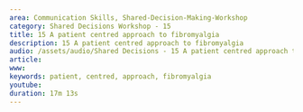 ```yaml
---
area: Communication Skills, Shared-Decision-Making-Workshop
category: Shared Decisions Workshop - 15
title: 15 A patient centred approach to fibromyalgia
description: 15 A patient centred approach to fibromyalgia
audio: /assets/audio/Shared Decisions - 15 A patient centred approach to fibromyalgia. Dave Thompson - MQ.mp3
article: 
www: 
keywords: patient, centred, approach, fibromyalgia
youtube: 
duration: 17m 13s
--- 
```

